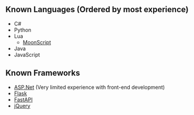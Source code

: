 ## Known Languages (Ordered by most experience)
- C#
- Python
- Lua
	- [MoonScript](https://moonscript.org/)
- Java
- JavaScript

## Known Frameworks
- [ASP.Net](https://dotnet.microsoft.com/apps/aspnet) (Very limited experience with front-end development)
- [Flask](https://flask.palletsprojects.com/en/2.0.x/)
- [FastAPI](https://fastapi.tiangolo.com/)
- [jQuery](https://jquery.com/)
